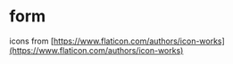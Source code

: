 # form

icons from [https://www.flaticon.com/authors/icon-works](https://www.flaticon.com/authors/icon-works)